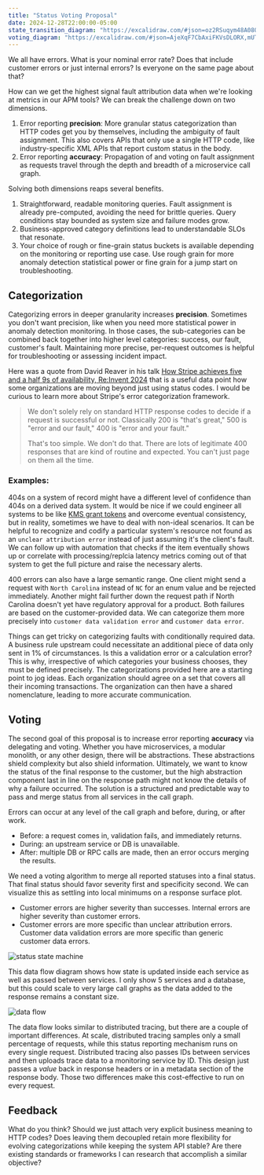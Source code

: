 ```yaml
---
title: "Status Voting Proposal"
date: 2024-12-28T22:00:00-05:00
state_transition_diagram: "https://excalidraw.com/#json=oz2RSuqym48A08QRlUlN6,khbUiOf7EYXFRwdOcKsYzw"
voting_diagram: "https://excalidraw.com/#json=AjeXqF7CbAxiFKVsDLORX,mUTJZx-lIvVE0o0SNwLBxQ"
---
```


We all have errors.  What is your nominal error rate?  Does that include customer errors or just internal errors?  Is everyone on the same page about that?

How can we get the highest signal fault attribution data when we're looking at metrics in our APM tools?  We can break the challenge down on two dimensions.
1. Error reporting **precision**: More granular status categorization than HTTP codes get you by themselves, including the ambiguity of fault assignment.  This also covers APIs that only use a single HTTP code, like industry-specific XML APIs that report custom status in the body.
2. Error reporting **accuracy**: Propagation of and voting on fault assignment as requests travel through the depth and breadth of a microservice call graph.

Solving both dimensions reaps several benefits.
1. Straightforward, readable monitoring queries.  Fault assignment is already pre-computed, avoiding the need for brittle queries.  Query conditions stay bounded as system size and failure modes grow.
2. Business-approved category definitions lead to understandable SLOs that resonate.
3. Your choice of rough or fine-grain status buckets is available depending on the monitoring or reporting use case.  Use rough grain for more anomaly detection statistical power or fine grain for a jump start on troubleshooting.

<!-- Finalize: categorization vs classification.  Is classification more "fixed" in terms of buckets? -->
## Categorization
Categorizing errors in deeper granularity increases **precision**.  Sometimes you don't want precision, like when you need more statistical power in anomaly detection monitoring.  In those cases, the sub-categories can be combined back together into higher level categories: success, our fault, customer's fault.  Maintaining more precise, per-request outcomes is helpful for troubleshooting or assessing incident impact.

Here was a quote from David Reaver in his talk [How Stripe achieves five and a half 9s of availability, Re:Invent 2024](https://youtu.be/7vn49exuYxo?t=1576) that is a useful data point how some organizations are moving beyond just using status codes.  I would be curious to learn more about Stripe's error categorization framework.

> We don't solely rely on standard HTTP response codes to decide if a request is successful or not.  Classically 200 is "that's great," 500 is "error and our fault," 400 is "error and your fault."
> 
>  That's too simple.  We don't do that.  There are lots of legitimate 400 responses that are kind of routine and expected.  You can't just page on them all the time.

### Examples:
404s on a system of record might have a different level of confidence than 404s on a derived data system.  It would be nice if we could engineer all systems to be like [KMS grant tokens](https://docs.aws.amazon.com/kms/latest/developerguide/using-grant-token.html) and overcome eventual consistency, but in reality, sometimes we have to deal with non-ideal scenarios.  It can be helpful to recognize and codify a particular system's resource not found as an `unclear attribution error` instead of just assuming it's the client's fault.  We can follow up with automation that checks if the item eventually shows up or correlate with processing/replcia latency metrics coming out of that system to get the full picture and raise the necessary alerts.

400 errors can also have a large semantic range.  One client might send a request with `North Carolina` instead of `NC` for an enum value and be rejected immediately. Another might fail further down the request path if North Carolina doesn't yet have regulatory approval for a product.  Both failures are based on the customer-provided data.  We can categorize them more precisely into `customer data validation error` and `customer data error`.

Things can get tricky on categorizing faults with conditionally required data.  A business rule upstream could necessitate an additional piece of data only sent in 1% of circumstances.  Is this a validation error or a calculation error?  This is why, irrespective of which categories your business chooses, they must be defined precisely.  The categorizations provided here are a starting point to jog ideas.  Each organization should agree on a set that covers all their incoming transactions.  The organization can then have a shared nomenclature, leading to more accurate communication.

## Voting
The second goal of this proposal is to increase error reporting **accuracy** via delegating and voting.  Whether you have microservices, a modular monolith, or any other design, there will be abstractions.  These abstractions shield complexity but also shield information.  Ultimately, we want to know the status of the final response to the customer, but the high abstraction component last in line on the response path might not know the details of why a failure occurred.  The solution is a structured and predictable way to pass and merge status from all services in the call graph.

Errors can occur at any level of the call graph and before, during, or after work.
* Before: a request comes in, validation fails, and immediately returns.
* During: an upstream service or DB is unavailable.
* After: multiple DB or RPC calls are made, then an error occurs merging the results.

We need a voting algorithm to merge all reported statuses into a final status.  That final status should favor severity first and specificity second.  We can visualize this as settling into local minimums on a response surface plot.
* Customer errors are higher severity than successes.  Internal errors are higher severity than customer errors.
* Customer errors are more specific than unclear attribution errors.  Customer data validation errors are more specific than generic customer data errors.

![status state machine](https://images.danieladamstech.com/2024-status-state-machine.png)

This data flow diagram shows how state is updated inside each service as well as passed between services.  I only show 5 services and a database, but this could scale to very large call graphs as the data added to the response remains a constant size.

![data flow](https://images.danieladamstech.com/2024-voting-data-flow.png)

The data flow looks similar to distributed tracing, but there are a couple of important differences.  At scale, distributed tracing samples only a small percentage of requests, while this status reporting mechanism runs on every single request.  Distributed tracing also passes IDs between services and then uploads trace data to a monitoring service by ID.  This design just passes a *value* back in response headers or in a metadata section of the response body.  Those two differences make this cost-effective to run on every request.

## Feedback
What do you think?  Should we just attach very explicit business meaning to HTTP codes?  Does leaving them decoupled retain more flexibility for evolving categorizations while keeping the system API stable?  Are there existing standards or frameworks I can research that accomplish a similar objective?
